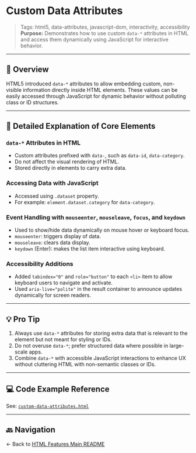 # Custom Data Attributes

> Tags: html5, data-attributes, javascript-dom, interactivity, accessibility  
> **Purpose:** Demonstrates how to use custom `data-*` attributes in HTML and access them dynamically using JavaScript for interactive behavior.

---

## 🧭 Overview

HTML5 introduced `data-*` attributes to allow embedding custom, non-visible information directly inside HTML elements. These values can be easily accessed through JavaScript for dynamic behavior without polluting class or ID structures.

---

## 📌 Detailed Explanation of Core Elements

### `data-*` Attributes in HTML

- Custom attributes prefixed with `data-`, such as `data-id`, `data-category`.
- Do not affect the visual rendering of HTML.
- Stored directly in elements to carry extra data.

### Accessing Data with JavaScript

- Accessed using `.dataset` property.
- For example: `element.dataset.category` for `data-category`.

### Event Handling with `mouseenter`, `mouseleave`, `focus`, and `keydown`

- Used to show/hide data dynamically on mouse hover or keyboard focus.
- `mouseenter`: triggers display of data.
- `mouseleave`: clears data display.
- `keydown` (Enter): makes the list item interactive using keyboard.

### Accessibility Additions

- Added `tabindex="0"` and `role="button"` to each `<li>` item to allow keyboard users to navigate and activate.
- Used `aria-live="polite"` in the result container to announce updates dynamically for screen readers.

---

## 💡 Pro Tip

1. Always use `data-*` attributes for storing extra data that is relevant to the element but not meant for styling or IDs.
2. Do not overuse `data-*`; prefer structured data where possible in large-scale apps.
3. Combine `data-*` with accessible JavaScript interactions to enhance UX without cluttering HTML with non-semantic classes or IDs.

---

## 💻 Code Example Reference

See: [`custom-data-attributes.html`](custom-data-attributes.html)

---

## 🔙 Navigation

← Back to [HTML Features Main README](../README.md)
